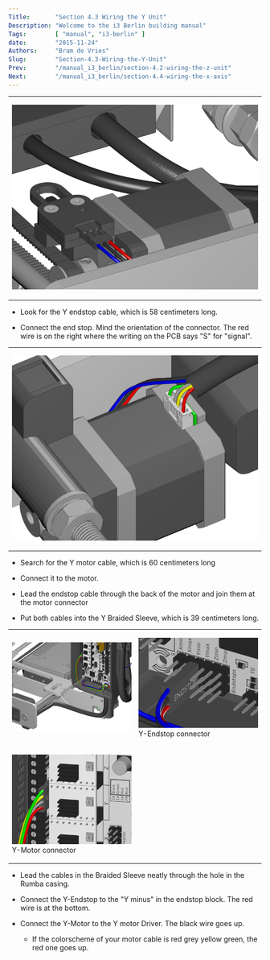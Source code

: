 ```yaml
---
Title:       "Section 4.3 Wiring the Y Unit"
Description: "Welcome to the i3 Berlin building manual"
Tags:        [ "manual", "i3-berlin" ]
date:        "2015-11-24"
Authors:     "Bram de Vries"
Slug:        "Section-4.3-Wiring-the-Y-Unit"
Prev:        "/manual_i3_berlin/section-4.2-wiring-the-z-unit"
Next:        "/manual_i3_berlin/section-4.4-wiring-the-x-axis"
---
```



<table>
<colgroup>
<col width="100%" />
</colgroup>
<tbody>
<tr class="odd">
<td align="left"><p><img src="/media/Section_4_0005.png" alt="/media/Section_4_0005.png" /></p></td>
</tr>
</tbody>
</table>

-   Look for the Y endstop cable, which is 58 centimeters long.

-   Connect the end stop. Mind the orientation of the connector. The red wire is on the right where the writing on the PCB says "S" for "signal".

<table>
<colgroup>
<col width="100%" />
</colgroup>
<tbody>
<tr class="odd">
<td align="left"><p><img src="/media/Section_4_0006.png" alt="/media/Section_4_0006.png" /></p></td>
</tr>
</tbody>
</table>

-   Search for the Y motor cable, which is 60 centimeters long

-   Connect it to the motor.

-   Lead the endstop cable through the back of the motor and join them at the motor connector

-   Put both cables into the Y Braided Sleeve, which is 39 centimeters long.

<table>
<colgroup>
<col width="50%" />
<col width="50%" />
</colgroup>
<tbody>
<tr class="odd">
<td align="left"><p><img src="/media/Section_4_0015.png" alt="/media/Section_4_0015.png" /></p></td>
<td align="left"><p><img src="/media/Section_4_0013.png" alt="/media/Section_4_0013.png" /><br />
 Y-Endstop connector</p></td>
</tr>
<tr class="even">
<td align="left"><p><img src="/media/Section_4_0014.png" alt="/media/Section_4_0014.png" /><br />
 Y-Motor connector</p></td>
</tr>
</tbody>
</table>

-   Lead the cables in the Braided Sleeve neatly through the hole in the Rumba casing.

-   Connect the Y-Endstop to the "Y minus" in the endstop block. The red wire is at the bottom.

-   Connect the Y-Motor to the Y motor Driver. The black wire goes up.

    -   If the colorscheme of your motor cable is red grey yellow green, the red one goes up.

